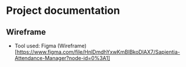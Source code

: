 # Project documentation

## Wireframe
- Tool used: Figma (Wireframe)[https://www.figma.com/file/HnlDmdhYxwKmBIBkoDlAX7/Sapientia-Attendance-Manager?node-id=0%3A1]
